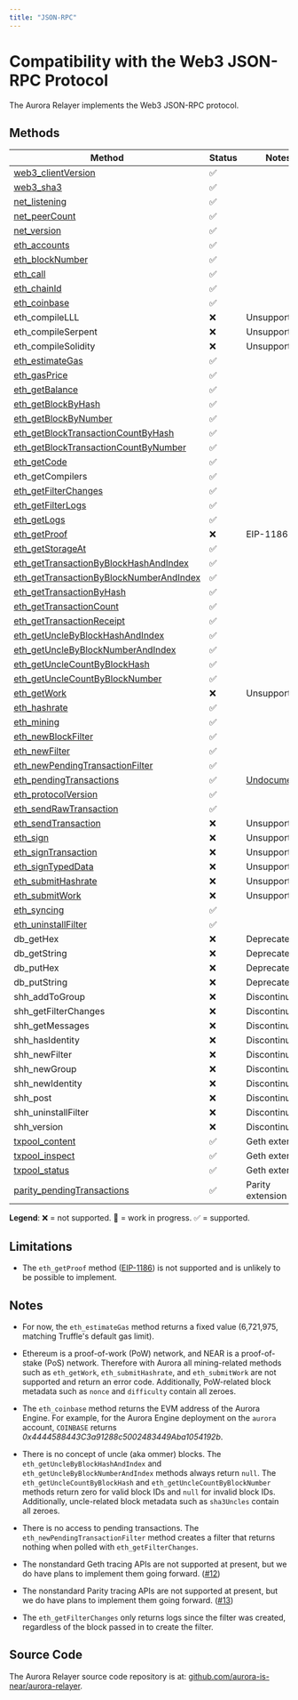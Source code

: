 ```yaml
---
title: "JSON-RPC"
---
```


# Compatibility with the Web3 JSON-RPC Protocol

The Aurora Relayer implements the Web3 JSON-RPC protocol.

## Methods

<div class="compat-json-rpc-table"></div>

Method | Status | Notes
------ | ------ | -----
[web3_clientVersion] | ✅ |
[web3_sha3] | ✅ |
[net_listening] | ✅ |
[net_peerCount] | ✅ |
[net_version] | ✅ |
[eth_accounts] | ✅ |
[eth_blockNumber] | ✅ |
[eth_call] | ✅ |
[eth_chainId] | ✅ |
[eth_coinbase] | ✅ |
eth_compileLLL | ❌ | Unsupported
eth_compileSerpent | ❌ | Unsupported
eth_compileSolidity | ❌ | Unsupported
[eth_estimateGas] | ✅ |
[eth_gasPrice] | ✅ |
[eth_getBalance] | ✅ |
[eth_getBlockByHash] | ✅ |
[eth_getBlockByNumber] | ✅ |
[eth_getBlockTransactionCountByHash] | ✅ |
[eth_getBlockTransactionCountByNumber] | ✅ |
[eth_getCode] | ✅ |
eth_getCompilers | ✅ |
[eth_getFilterChanges] | ✅ |
[eth_getFilterLogs] | ✅ |
[eth_getLogs] | ✅ |
[eth_getProof] | ❌ | EIP-1186
[eth_getStorageAt] | ✅ |
[eth_getTransactionByBlockHashAndIndex] | ✅ |
[eth_getTransactionByBlockNumberAndIndex] | ✅ |
[eth_getTransactionByHash] | ✅ |
[eth_getTransactionCount] | ✅ |
[eth_getTransactionReceipt] | ✅ |
[eth_getUncleByBlockHashAndIndex] | ✅ |
[eth_getUncleByBlockNumberAndIndex] | ✅ |
[eth_getUncleCountByBlockHash] | ✅ |
[eth_getUncleCountByBlockNumber] | ✅ |
[eth_getWork] | ❌ | Unsupported
[eth_hashrate] | ✅ |
[eth_mining] | ✅ |
[eth_newBlockFilter] | ✅ |
[eth_newFilter] | ✅ |
[eth_newPendingTransactionFilter] | ✅ |
[eth_pendingTransactions] | ✅ | [Undocumented](https://github.com/ethereum/go-ethereum/issues/1648#issuecomment-130591933)
[eth_protocolVersion] | ✅ |
[eth_sendRawTransaction] | ✅ |
[eth_sendTransaction] | ❌ | Unsupported
[eth_sign] | ❌ | Unsupported
[eth_signTransaction] | ❌ | Unsupported
[eth_signTypedData] | ❌ | Unsupported
[eth_submitHashrate] | ❌ | Unsupported
[eth_submitWork] | ❌ | Unsupported
[eth_syncing] | ✅ |
[eth_uninstallFilter] | ✅ |
db_getHex | ❌ | Deprecated
db_getString | ❌ | Deprecated
db_putHex | ❌ | Deprecated
db_putString | ❌ | Deprecated
shh_addToGroup | ❌ | Discontinued
shh_getFilterChanges | ❌ | Discontinued
shh_getMessages | ❌ | Discontinued
shh_hasIdentity | ❌ | Discontinued
shh_newFilter | ❌ | Discontinued
shh_newGroup | ❌ | Discontinued
shh_newIdentity | ❌ | Discontinued
shh_post | ❌ | Discontinued
shh_uninstallFilter | ❌ | Discontinued
shh_version | ❌ | Discontinued
[txpool_content] | ✅ | Geth extension
[txpool_inspect] | ✅ | Geth extension
[txpool_status] | ✅ | Geth extension
[parity_pendingTransactions] | ✅ | Parity extension

**Legend**: ❌ = not supported. 🚧 = work in progress. ✅ = supported.

## Limitations

- The `eth_getProof` method ([EIP-1186]) is not supported and is unlikely to be
  possible to implement.

## Notes

- For now, the `eth_estimateGas` method returns a fixed value (6,721,975,
  matching Truffle's default gas limit).

- Ethereum is a proof-of-work (PoW) network, and NEAR is a proof-of-stake (PoS)
  network.
  Therefore with Aurora all mining-related methods such as `eth_getWork`,
  `eth_submitHashrate`, and `eth_submitWork` are not supported and return
  an error code.
  Additionally, PoW-related block metadata such as `nonce` and `difficulty`
  contain all zeroes.

- The `eth_coinbase` method returns the EVM address of the Aurora Engine.
  For example, for the Aurora Engine deployment on the `aurora` account,
  `COINBASE` returns _0x4444588443C3a91288c5002483449Aba1054192b_.

- There is no concept of uncle (aka ommer) blocks.
  The `eth_getUncleByBlockHashAndIndex` and `eth_getUncleByBlockNumberAndIndex`
  methods always return `null`.
  The `eth_getUncleCountByBlockHash` and `eth_getUncleCountByBlockNumber`
  methods return zero for valid block IDs and `null` for invalid block IDs.
  Additionally, uncle-related block metadata such as `sha3Uncles` contain
  all zeroes.

- There is no access to pending transactions.
  The `eth_newPendingTransactionFilter` method creates a filter that returns
  nothing when polled with `eth_getFilterChanges`.

- The nonstandard Geth tracing APIs are not supported at present, but we do
  have plans to implement them going forward.
  ([#12](https://github.com/aurora-is-near/aurora-relayer/issues/12))

- The nonstandard Parity tracing APIs are not supported at present, but we do
  have plans to implement them going forward.
  ([#13](https://github.com/aurora-is-near/aurora-relayer/issues/13))

- The `eth_getFilterChanges` only returns logs since the filter was created,
  regardless of the block passed in to create the filter.

## Source Code

The Aurora Relayer source code repository is at:
[github.com/aurora-is-near/aurora-relayer](https://github.com/aurora-is-near/aurora-relayer).

[web3_clientVersion]: https://docs.infura.io/infura/networks/ethereum/json-rpc-methods/web3_clientversion
[web3_sha3]: https://openethereum.github.io/JSONRPC-web3-module#web3_sha3
[net_listening]: https://docs.infura.io/infura/networks/ethereum/json-rpc-methods/net_listening
[net_peerCount]: https://docs.infura.io/infura/networks/ethereum/json-rpc-methods/net_peercount
[net_version]: https://docs.infura.io/infura/networks/ethereum/json-rpc-methods/net_version
[eth_accounts]: https://docs.infura.io/infura/networks/ethereum/json-rpc-methods/eth_accounts
[eth_blockNumber]: https://docs.infura.io/infura/networks/ethereum/json-rpc-methods/eth_blocknumber
[eth_call]: https://docs.infura.io/infura/networks/ethereum/json-rpc-methods/eth_call
[eth_chainId]: https://eips.ethereum.org/EIPS/eip-695
[eth_coinbase]: https://docs.infura.io/infura/networks/ethereum/json-rpc-methods/eth_coinbase
[eth_estimateGas]: https://docs.infura.io/infura/networks/ethereum/json-rpc-methods/eth_estimategas
[eth_gasPrice]: https://docs.infura.io/infura/networks/ethereum/json-rpc-methods/eth_gasprice
[eth_getBalance]: https://docs.infura.io/infura/networks/ethereum/json-rpc-methods/eth_getbalance
[eth_getBlockByHash]: https://docs.infura.io/infura/networks/ethereum/json-rpc-methods/eth_getblockbyhash
[eth_getBlockByNumber]: https://docs.infura.io/infura/networks/ethereum/json-rpc-methods/eth_getblockbynumber
[eth_getBlockTransactionCountByHash]: https://docs.infura.io/infura/networks/ethereum/json-rpc-methods/eth_getblocktransactioncountbyhash
[eth_getBlockTransactionCountByNumber]: https://docs.infura.io/infura/networks/ethereum/json-rpc-methods/eth_getblocktransactioncountbynumber
[eth_getCode]: https://docs.infura.io/infura/networks/ethereum/json-rpc-methods/eth_getcode
[eth_getFilterChanges]: https://docs.infura.io/infura/networks/ethereum/json-rpc-methods/filter-methods/eth_getfilterchanges
[eth_getFilterLogs]: https://docs.infura.io/infura/networks/ethereum/json-rpc-methods/filter-methods/eth_getfilterlogs
[eth_getLogs]: https://docs.infura.io/infura/networks/ethereum/json-rpc-methods/eth_getlogs
[eth_getProof]: https://eips.ethereum.org/EIPS/eip-1186
[eth_getStorageAt]: https://docs.infura.io/infura/networks/ethereum/json-rpc-methods/eth_getstorageat
[eth_getTransactionByBlockHashAndIndex]: https://docs.infura.io/infura/networks/ethereum/json-rpc-methods/eth_gettransactionbyblockhashandindex
[eth_getTransactionByBlockNumberAndIndex]: https://docs.infura.io/infura/networks/ethereum/json-rpc-methods/eth_gettransactionbyblocknumberandindex
[eth_getTransactionByHash]: https://docs.infura.io/infura/networks/ethereum/json-rpc-methods/eth_gettransactionbyhash
[eth_getTransactionCount]: https://docs.infura.io/infura/networks/ethereum/json-rpc-methods/eth_gettransactioncount
[eth_getTransactionReceipt]: https://docs.infura.io/infura/networks/ethereum/json-rpc-methods/eth_gettransactionreceipt
[eth_getUncleByBlockHashAndIndex]: https://docs.infura.io/infura/networks/ethereum/json-rpc-methods/eth_getunclebyblockhashandindex
[eth_getUncleByBlockNumberAndIndex]: https://docs.infura.io/infura/networks/ethereum/json-rpc-methods/eth_getunclebyblocknumberandindex
[eth_getUncleCountByBlockHash]: https://docs.infura.io/infura/networks/ethereum/json-rpc-methods/eth_getunclecountbyblockhash
[eth_getUncleCountByBlockNumber]: https://docs.infura.io/infura/networks/ethereum/json-rpc-methods/eth_getunclecountbyblocknumber
[eth_getWork]: https://docs.infura.io/infura/networks/ethereum/json-rpc-methods/eth_getwork
[eth_hashrate]: https://docs.infura.io/infura/networks/ethereum/json-rpc-methods/eth_hashrate
[eth_mining]: https://docs.infura.io/infura/networks/ethereum/json-rpc-methods/eth_mining
[eth_newBlockFilter]: https://docs.infura.io/infura/networks/ethereum/json-rpc-methods/filter-methods/eth_newblockfilter
[eth_newFilter]: https://docs.infura.io/infura/networks/ethereum/json-rpc-methods/filter-methods/eth_newfilter
[eth_newPendingTransactionFilter]: https://openethereum.github.io/JSONRPC-eth-module.html#eth_newpendingtransactionfilter
[eth_pendingTransactions]: https://github.com/ethereum/wiki/issues/685
[eth_protocolVersion]: https://docs.infura.io/infura/networks/ethereum/json-rpc-methods/eth_protocolversion
[eth_sendRawTransaction]: https://docs.infura.io/infura/networks/ethereum/json-rpc-methods/eth_sendrawtransaction
[eth_sendTransaction]: https://openethereum.github.io/JSONRPC-eth-module.html#eth_sendtransaction
[eth_sign]: https://openethereum.github.io/JSONRPC-eth-module.html#eth_sign
[eth_signTransaction]: https://openethereum.github.io/JSONRPC-eth-module.html#eth_signtransaction
[eth_signTypedData]: https://eips.ethereum.org/EIPS/eip-712
[eth_submitHashrate]: https://openethereum.github.io/JSONRPC-eth-module.html#eth_submithashrate
[eth_submitWork]: https://docs.infura.io/infura/networks/ethereum/json-rpc-methods/eth_submitwork
[eth_syncing]: https://docs.infura.io/infura/networks/ethereum/json-rpc-methods/eth_syncing
[eth_uninstallFilter]: https://docs.infura.io/infura/networks/ethereum/json-rpc-methods/filter-methods/eth_uninstallfilter
[txpool_content]: https://geth.ethereum.org/docs/rpc/ns-txpool#txpool_content
[txpool_inspect]: https://geth.ethereum.org/docs/rpc/ns-txpool#txpool_inspect
[txpool_status]: https://geth.ethereum.org/docs/rpc/ns-txpool#txpool_status
[parity_pendingTransactions]: https://openethereum.github.io/JSONRPC-parity-module#parity_pendingtransactions

[EIP-1186]: https://eips.ethereum.org/EIPS/eip-1186
